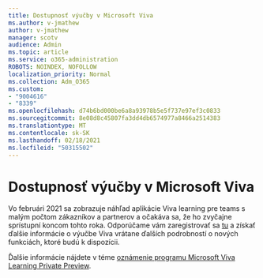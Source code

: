 ```yaml
---
title: Dostupnosť výučby v Microsoft Viva
ms.author: v-jmathew
author: v-jmathew
manager: scotv
audience: Admin
ms.topic: article
ms.service: o365-administration
ROBOTS: NOINDEX, NOFOLLOW
localization_priority: Normal
ms.collection: Adm_O365
ms.custom:
- "9004616"
- "8339"
ms.openlocfilehash: d74b6bd000be6a8a93978b5e5f737e97ef3c0833
ms.sourcegitcommit: 8e08d8c45807fa3dd4db6574977a8466a2514383
ms.translationtype: MT
ms.contentlocale: sk-SK
ms.lasthandoff: 02/18/2021
ms.locfileid: "50315502"
---
```

# <a name="microsoft-viva-learning-availability"></a>Dostupnosť výučby v Microsoft Viva

Vo februári 2021 sa zobrazuje náhľad aplikácie Viva learning pre teams s malým počtom zákazníkov a partnerov a očakáva sa, že ho zvyčajne sprístupní koncom tohto roka. Odporúčame vám zaregistrovať sa [tu](https://aka.ms/VivaLearningSignup) a získať ďalšie informácie o výučbe Viva vrátane ďalších podrobností o nových funkciách, ktoré budú k dispozícii.

Ďalšie informácie nájdete v téme [oznámenie programu Microsoft Viva Learning Private Preview](https://techcommunity.microsoft.com/t5/microsoft-viva-blog/announcing-microsoft-viva-learning-private-preview/ba-p/2107023).

